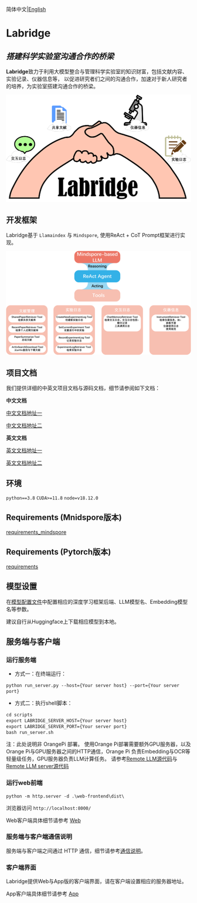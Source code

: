 简体中文|[English](README_EN.md)

# Labridge

## _搭建科学实验室沟通合作的桥梁_ 

**Labridge**致力于利用大模型整合与管理科学实验室的知识财富，包括文献内容、实验记录、仪器信息等，
以促进研究者们之间的沟通合作，加速对于新人研究者的培养，为实验室搭建沟通合作的桥梁。

![Labridge](./docs/assets/images/home.jpg)

## 开发框架
Labridge基于 `Llamaindex` 与 `Mindspore`, 使用ReAct + CoT Prompt框架进行实现。

![Framework](./docs/zh/agent_tools/tools/images/react_tools.png)

## 项目文档
我们提供详细的中英文项目文档与源码文档，细节请参阅如下文档：

**中文文档**

[中文文档地址一](https://scramblingsnail.github.io/Labridge/)

[中文文档地址二](https://labridge.readthedocs.io/zh-cn/latest/)

**英文文档**

[英文文档地址一](https://scramblingsnail.github.io/Labridge/en/)

[英文文档地址二](https://labridge.readthedocs.io/zh-cn/latest/en/)

## 环境

`python==3.8`
`CUDA>=11.8`
`node=v18.12.0`

## Requirements (Mnidspore版本)
[requirements_mindspore](./requirements/requirements_mindspore.txt)

## Requirements (Pytorch版本)
[requirements](./requirements/requirements.txt)

## 模型设置
在[模型配置文件](./model_cfg.yaml)中配置相应的深度学习框架后端、LLM模型名、Embedding模型名等参数。

建议自行从Huggingface上下载相应模型到本地。

## 服务端与客户端

### 运行服务端
- 方式一：在终端运行：
```shell
python run_server.py --host={Your server host} --port={Your server port}
```

- 方式二：执行shell脚本：
```shell
cd scripts
export LABRIDGE_SERVER_HOST={Your server host}
export LABRIDGE_SERVER_PORT={Your server port}
bash run_server.sh
```

注：此处说明非 OrangePi 部署。
使用Orange Pi部署需要额外GPU服务器，以及Orange Pi与GPU服务器之间的HTTP通信，Orange Pi 负责Embedding与OCR等轻量级任务，GPU服务器负责LLM计算任务。
请参考[Remote LLM源代码](./labridge/models/remote/remote_models.py)与[Remote LLM server源代码](./labridge/models/remote/remote_server.py)

### 运行web前端

```
python -m http.server -d .\web-frontend\dist\
```

浏览器访问 `http://localhost:8000/`

Web客户端具体细节请参考
[Web](./docs/zh/interface/web_ui.md)


### 服务端与客户端通信说明
服务端与客户端之间通过 HTTP 通信，细节请参考[通信说明](./docs/zh/interface/server-client.md)。

### 客户端界面
Labridge提供Web与App版的客户端界面，请在客户端设置相应的服务器地址。



App客户端具体细节请参考
[App](./docs/zh/interface/app.md)
